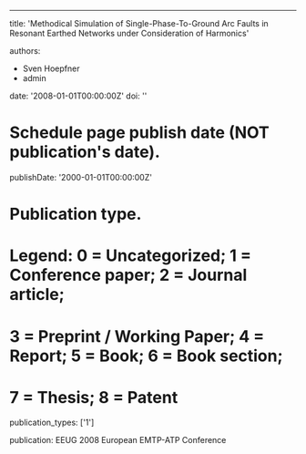 ---
title: 'Methodical Simulation of Single-Phase-To-Ground Arc Faults in Resonant Earthed Networks under Consideration of Harmonics'

authors:
  - Sven Hoepfner
  - admin

date: '2008-01-01T00:00:00Z'
doi: ''

# Schedule page publish date (NOT publication's date).
publishDate: '2000-01-01T00:00:00Z'

# Publication type.
# Legend: 0 = Uncategorized; 1 = Conference paper; 2 = Journal article;
# 3 = Preprint / Working Paper; 4 = Report; 5 = Book; 6 = Book section;
# 7 = Thesis; 8 = Patent
publication_types: ['1']

publication: EEUG 2008 European EMTP-ATP Conference
